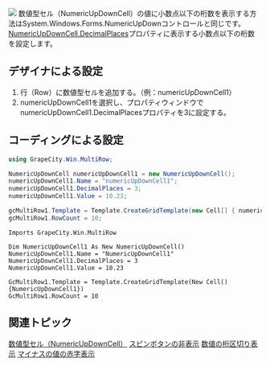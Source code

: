 ![](/DOCUMENT_SITE_LINK_PREFIX_HERE/document-site-files/images/f148c511-6e98-4b55-9904-150a375d5825/images/userguide/celltype_numericupdowncell_decimalplaces.png)
数値型セル（NumericUpDownCell）の値に小数点以下の桁数を表示する方法はSystem.Windows.Forms.NumericUpDownコントロールと同じです。[NumericUpDownCell.DecimalPlaces](gcdocsite__documentlink?toc-item-id=089d36d5-dabc-4bd8-bfaf-5f7f77796a3b)プロパティに表示する小数点以下の桁数を設定します。

## デザイナによる設定

1. 行（Row）に数値型セルを追加する。（例：numericUpDownCell1）
2. numericUpDownCell1を選択し、プロパティウィンドウでnumericUpDownCell1.DecimalPlacesプロパティを3に設定する。

## コーディングによる設定

```csharp
using GrapeCity.Win.MultiRow;

NumericUpDownCell numericUpDownCell1 = new NumericUpDownCell();
numericUpDownCell1.Name = "numericUpDownCell1";
numericUpDownCell1.DecimalPlaces = 3;
numericUpDownCell1.Value = 10.23;

gcMultiRow1.Template = Template.CreateGridTemplate(new Cell[] { numericUpDownCell1 });
gcMultiRow1.RowCount = 10;
```

```vbnet
Imports GrapeCity.Win.MultiRow

Dim NumericUpDownCell1 As New NumericUpDownCell()
NumericUpDownCell1.Name = "NumericUpDownCell1"
NumericUpDownCell1.DecimalPlaces = 3
NumericUpDownCell1.Value = 10.23

GcMultiRow1.Template = Template.CreateGridTemplate(New Cell() {NumericUpDownCell1})
GcMultiRow1.RowCount = 10
```

## 関連トピック

[数値型セル（NumericUpDownCell）](gcdocsite__documentlink?toc-item-id=7bc40421-e50f-4b59-9ec2-af44aadbf42f)
[スピンボタンの非表示](gcdocsite__documentlink?toc-item-id=b3b972ce-35ec-4560-9dea-35f794db8ae8)
[数値の桁区切り表示](gcdocsite__documentlink?toc-item-id=a3d312ee-c86f-4b9d-900e-b92dcac0ead5)
[マイナスの値の赤字表示](gcdocsite__documentlink?toc-item-id=1527ec60-cbf7-44cc-939b-586e69b4880b)